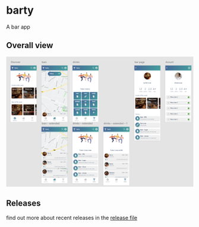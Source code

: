 # barty

A bar app

## Overall view

![overall view](./markdown/images/overallperspective.png)

## Releases

find out more about recent releases in the [release file](./markdown/releases.md)
